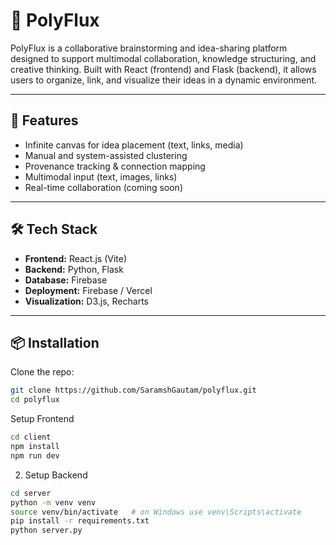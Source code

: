 # 🧠 PolyFlux

PolyFlux is a collaborative brainstorming and idea-sharing platform designed to support multimodal collaboration, knowledge structuring, and creative thinking. Built with React (frontend) and Flask (backend), it allows users to organize, link, and visualize their ideas in a dynamic environment.

---

## 🚀 Features

- Infinite canvas for idea placement (text, links, media)
- Manual and system-assisted clustering
- Provenance tracking & connection mapping
- Multimodal input (text, images, links)
- Real-time collaboration (coming soon)

---

## 🛠️ Tech Stack

- **Frontend:** React.js (Vite)
- **Backend:** Python, Flask
- **Database:** Firebase
- **Deployment:** Firebase / Vercel 
- **Visualization:** D3.js, Recharts

---

## 📦 Installation

Clone the repo:

```bash
git clone https://github.com/SaramshGautam/polyflux.git
cd polyflux
```

Setup Frontend
``` bash
cd client
npm install
npm run dev
```

2. Setup Backend
```bash
cd server
python -m venv venv
source venv/bin/activate   # on Windows use venv\Scripts\activate
pip install -r requirements.txt
python server.py
```
